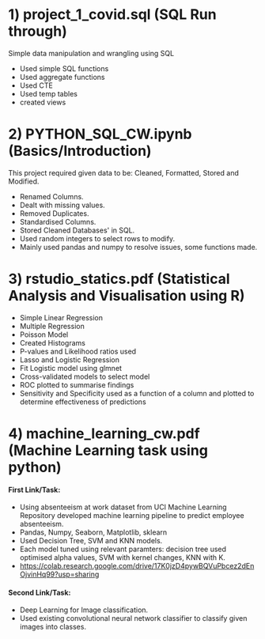 # 1) project_1_covid.sql (SQL Run through)

Simple data manipulation and wrangling using SQL
- Used simple SQL functions
- Used aggregate functions
- Used CTE
- Used temp tables
- created views

# 2) PYTHON_SQL_CW.ipynb (Basics/Introduction)

This project required given data to be: Cleaned, Formatted, Stored and Modified.
- Renamed Columns.
- Dealt with missing values.
- Removed Duplicates.
- Standardised Columns.
- Stored Cleaned Databases' in SQL.
- Used random integers to select rows to modify.
- Mainly used pandas and numpy to resolve issues, some functions made.

# 3) rstudio_statics.pdf (Statistical Analysis and Visualisation using R)
- Simple Linear Regression
- Multiple Regression
- Poisson Model
- Created Histograms
- P-values and Likelihood ratios used
- Lasso and Logistic Regression
- Fit Logistic model using glmnet
- Cross-validated models to select model
- ROC plotted to summarise findings
- Sensitivity and Specificity used as a function of a column and plotted to determine effectiveness of predictions

# 4) machine_learning_cw.pdf (Machine Learning task using python)
#### First Link/Task:
- Using absenteeism at work dataset from UCI Machine Learning Repository developed machine learning pipeline to predict employee absenteeism.
- Pandas, Numpy, Seaborn, Matplotlib, sklearn
- Used Decision Tree, SVM and KNN models.
- Each model tuned using relevant paramters: decision tree used optimised alpha values, SVM with kernel changes, KNN with K. 
- https://colab.research.google.com/drive/17K0jzD4pywBQVuPbcez2dEnOjvinHq99?usp=sharing
#### Second Link/Task:
- Deep Learning for Image classification.
- Used existing convolutional neural network classifier to classify given images into classes.
